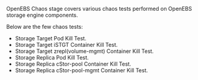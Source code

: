 OpenEBS Chaos stage covers various chaos tests performed on OpenEBS storage engine components.

Below are the few chaos tests:

- Storage Target Pod Kill Test.
- Storage Target iSTGT Container Kill Test.
- Storage Target zrepl(volume-mgmt) Container Kill Test.
- Storage Replica Pod Kill Test.
- Storage Replica cStor-pool Container Kill Test.
- Storage Replica cStor-pool-mgmt Container Kill Test.
